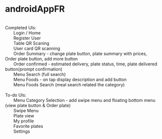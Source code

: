 # androidAppFR
<br/>
Completed UIs: <br/>
&nbsp;&nbsp;&nbsp;&nbsp;&nbsp;&nbsp;	Login / Home <br/>
&nbsp;&nbsp;&nbsp;&nbsp;&nbsp;&nbsp;	Register User <br/>
&nbsp;&nbsp;&nbsp;&nbsp;&nbsp;&nbsp;	Table QR Scaning <br/>
&nbsp;&nbsp;&nbsp;&nbsp;&nbsp;&nbsp;	User card QR scanning <br/>
&nbsp;&nbsp;&nbsp;&nbsp;&nbsp;&nbsp;	Order Summary			-	change plate button, plate summary with prices, Order plate button, add more button <br/>
&nbsp;&nbsp;&nbsp;&nbsp;&nbsp;&nbsp;	Order confirmed			-	estimated delivery, plate status, time, plate delivered button(prompt confirmation) <br/>
&nbsp;&nbsp;&nbsp;&nbsp;&nbsp;&nbsp;	Menu Search (full search) <br/>
&nbsp;&nbsp;&nbsp;&nbsp;&nbsp;&nbsp;	Menu Foods			-	on tap display description and add button <br/>
&nbsp;&nbsp;&nbsp;&nbsp;&nbsp;&nbsp;	Menu Foods Search (meal search related the category) <br/>
<br/>	
To-do UIs: <br/>
&nbsp;&nbsp;&nbsp;&nbsp;&nbsp;&nbsp;	Menu Category Selection		-	add swipe menu and floating bottom menu (view plate button & Order plate) <br/>
&nbsp;&nbsp;&nbsp;&nbsp;&nbsp;&nbsp;	Swipe Menu <br/>
&nbsp;&nbsp;&nbsp;&nbsp;&nbsp;&nbsp;	Plate view	<br/>
&nbsp;&nbsp;&nbsp;&nbsp;&nbsp;&nbsp;	My profile <br/>
&nbsp;&nbsp;&nbsp;&nbsp;&nbsp;&nbsp;	Favorite plates <br/>
&nbsp;&nbsp;&nbsp;&nbsp;&nbsp;&nbsp;	Settings <br/>
